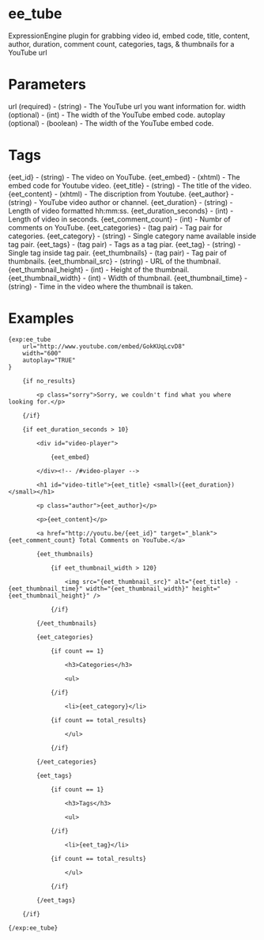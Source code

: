 ee_tube
===============
ExpressionEngine plugin for grabbing video id, embed code, title, content, author, duration, comment count, categories, tags, & thumbnails for a YouTube url

Parameters
===============
url (required)				 - (string)		 - The YouTube url you want information for.
width (optional)			 - (int)		 - The width of the YouTube embed code.
autoplay (optional)			 - (boolean)	 - The width of the YouTube embed code.

Tags
===============
{eet_id}					 - (string)		 - The video on YouTube.
{eet_embed}					 - (xhtml)		 - The embed code for Youtube video.
{eet_title}					 - (string)		 - The title of the video.
{eet_content}				 - (xhtml)		 - The discription from Youtube.
{eet_author}				 - (string)		 - YouTube video author or channel.
{eet_duration}				 - (string)		 - Length of video formatted hh:mm:ss.
{eet_duration_seconds}		 - (int)		 - Length of video in seconds.
{eet_comment_count}			 - (int)		 - Numbr of comments on YouTube.
{eet_categories}			 - (tag pair)	 - Tag pair for categories.
	{eet_category}			 - (string)		 - Single category name available inside tag pair.
{eet_tags}					 - (tag pair)	 - Tags as a tag piar.
	{eet_tag}				 - (string)		 - Single tag inside tag pair.
{eet_thumbnails}			 - (tag pair)	 - Tag pair of thumbnails.
  	{eet_thumbnail_src}		 - (string)		 - URL of the thumbnail.
	{eet_thumbnail_height}	 - (int)		 - Height of the thumbnail.
	{eet_thumbnail_width}	 - (int)		 - Width of thumbnail.
	{eet_thumbnail_time}	 - (string)		 - Time in the video where the thumbnail is taken.

Examples
===============
	{exp:ee_tube
		url="http://www.youtube.com/embed/GokKUqLcvD8"
		width="600"
		autoplay="TRUE"
	}
		
		{if no_results}

			<p class="sorry">Sorry, we couldn't find what you where looking for.</p>

		{/if}

		{if eet_duration_seconds > 10}

			<div id="video-player">

				{eet_embed}
				
			</div><!-- /#video-player -->

			<h1 id="video-title">{eet_title} <small>({eet_duration})</small></h1>

			<p class="author">{eet_author}</p>

			<p>{eet_content}</p>

			<a href="http://youtu.be/{eet_id}" target="_blank">{eet_comment_count} Total Comments on YouTube.</a>

			{eet_thumbnails}

				{if eet_thumbnail_width > 120}
				
					<img src="{eet_thumbnail_src}" alt="{eet_title} - {eet_thumbnail_time}" width="{eet_thumbnail_width}" height="{eet_thumbnail_height}" />

				{/if}

			{/eet_thumbnails}

			{eet_categories}

				{if count == 1}

					<h3>Categories</h3>

					<ul>

				{/if}

					<li>{eet_category}</li>

				{if count == total_results}

					</ul>

				{/if}

			{/eet_categories}

			{eet_tags}

				{if count == 1}

					<h3>Tags</h3>

					<ul>

				{/if}

					<li>{eet_tag}</li>

				{if count == total_results}

					</ul>

				{/if}

			{/eet_tags}

		{/if}

	{/exp:ee_tube}